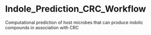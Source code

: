 # Indole_Prediction_CRC_Workflow
Computational prediction of host microbes that can produce indolic compounds in association with CRC

